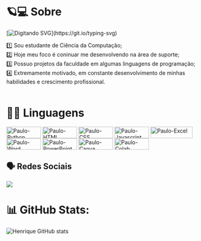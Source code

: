 # 🪐💻 Sobre
[![ Digitando SVG ](https://readme-typing-svg.herokuapp.com/?color=FFFFFF&size=30¢er=true&vCenter=true&width=1000&lines=Olá,+meu+nome+é+Paulo+Henrique.)](https://git.io/typing-svg)

:one:  Sou estudante de Ciência da Computação;<br/>
:two:  Hoje meu foco é coninuar me desenvolvendo na área de suporte;<br/>
:three:  Possuo projetos da faculdade em algumas linguagens de programação;<br/>
:four:  Extremamente motivado, em constante desenvolvimento de minhas habilidades e crescimento profissional.</a><br/><br>

  # 👨‍💻 Linguagens
 <div>
  <img align="center" alt="Paulo-Python" height="30" width="90" src="https://img.shields.io/badge/Python-14354C?style=for-the-badge&logo=python&logoColor=white">
   <img align="center" alt="Paulo-HTML" height="30" width="90" src="https://img.shields.io/badge/HTML-239120?style=for-the-badge&logo=html5&logoColor=white">
  <img align="center" alt="Paulo-CSS" height="30" width="90" src="https://img.shields.io/badge/CSS-239120?&style=for-the-badge&logo=css3&logoColor=white">
  <img align="center" alt="Paulo-Javascript" height="30" width="90" src="https://img.shields.io/badge/JavaScript-323330?style=for-the-badge&logo=javascript&logoColor=F7DF1E">
  <img align="center" alt="Paulo-Excel" height="30" width="110" src="https://img.shields.io/badge/Microsoft_Excel-217346?style=for-the-badge&logo=microsoft-excel&logoColor=white">
  <img align="center" alt="Paulo-Word" height="30" width="90" src="https://img.shields.io/badge/Microsoft_Word-2B579A?style=for-the-badge&logo=microsoft-word&logoColor=white">
  <img align="center" alt="Paulo-PowerPoint" height="30" width="90" src="https://img.shields.io/badge/Microsoft_PowerPoint-B7472A?style=for-the-badge&logo=microsoft-powerpoint&logoColor=white">
  <img align="center" alt="Paulo-Canva" height="30" width="90" src="https://img.shields.io/badge/Canva-%2300C4CC.svg?&style=for-the-badge&logo=Canva&logoColor=white">
  <img align="center" alt="Paulo-Colab" height="30" width="90" src="https://img.shields.io/badge/Colab-F9AB00?style=for-the-badge&logo=googlecolab&color=525252">
</div>

## 🗣 Redes Sociais

<div> 
  <a href="https://www.linkedin.com/in/paulofronthenrique/" target="_blank"><img src="https://img.shields.io/badge/-LinkedIn-%230077B5?style=for-the-badge&logo=linkedin&logoColor=white" target="_blank"></a> 
</div>

# 📊 GitHub Stats:

![Henrique GitHub stats](https://github-readme-stats.vercel.app/api?username=PaulofrontHenrique&show_icons=true&theme=transparent)
